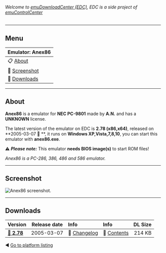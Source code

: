 ###### Welcome to [emuDownloadCenter (EDC)](https://github.com/PhoenixInteractiveNL/emuDownloadCenter/wiki/), EDC is a side project of [emuControlCenter](https://github.com/PhoenixInteractiveNL/emuControlCenter/wiki/)
***
## Menu
| **Emulator: Anex86** |
|:---------|
| :clipboard: [About](#about) |
| :sunrise: [Screenshot](#screenshot) |
| :floppy_disk: [Downloads](#downloads) |
***
## About
**Anex86** is a emulator for **NEC PC-9801** made by **A.N.** and has a **UNKNOWN** license.

The latest version of the emulator on EDC is **2.78 (x86,x64)**, released on **2005-03-07 :triangular_flag_on_post: **, it runs on **Windows XP,Vista,7,8,10**, you can start this emulator with **anex86.exe**.

:warning: _**Please note:**_ This emulator **needs BIOS image(s)** to start ROM files!

_Anex86 is a PC-286, 386, 486 and 586 emulator._
***
## Screenshot
![](https://raw.githubusercontent.com/PhoenixInteractiveNL/emuDownloadCenter/master/hooks/anex86/screen.jpg "Anex86 screenshot.")
***
## Downloads
| Version  | Release date  | Info       | Info       | DL Size    |
|:---------|:-------------:|:-----------|:-----------|-----------:|
| [:floppy_disk: **2.78**](https://github.com/PhoenixInteractiveNL/edc-repo0004/raw/master/anex86/2.78.7z) | 2005-03-07 | :page_facing_up: [Changelog](https://github.com/PhoenixInteractiveNL/edc-repo0004/blob/master/anex86/2.78_changelog.txt) | :mag_right: [Contents](https://github.com/PhoenixInteractiveNL/edc-repo0004/blob/master/anex86/2.78_contents.txt) | 214 KB |

:arrow_backward: [Go to platform listing](https://github.com/PhoenixInteractiveNL/emuDownloadCenter/wiki/EDC-Platform-List)
